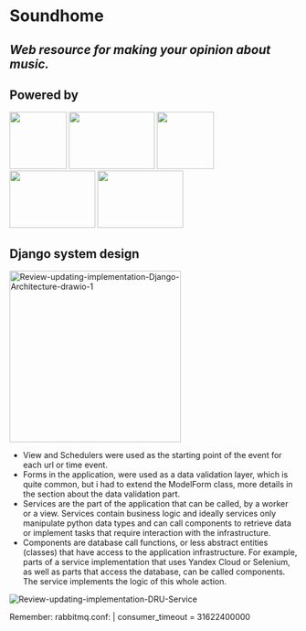 
# Soundhome

## _Web resource for making your opinion about music._

## Powered by
<img src="https://camo.githubusercontent.com/4b95df4d6ca7a01afc25d27159804dc5a7d0df41d8131aaf50c9f84847dfda21/68747470733a2f2f73656c656e69756d2e6465762f696d616765732f73656c656e69756d5f6c6f676f5f7371756172655f677265656e2e706e67" width="100px" height="100px"> <img src="https://businessfm.kz/storage/posts/April2021/0ZpDzGevqAOL8bG0jbFh.png" width="150px" height="100px"> <img src="https://audviklabs.com/wp-content/uploads/2022/01/postgreSQL.png" width="100px" height="100px"> <img src="https://static.djangoproject.com/img/logos/django-logo-negative.1d528e2cb5fb.png" width="150px" height="100px"> <img src="https://img1.daumcdn.net/thumb/R800x0/?scode=mtistory2&fname=https%3A%2F%2Ft1.daumcdn.net%2Fcfile%2Ftistory%2F99494F435EF3172310" width="150px" height="100px">

## Django system design





<img src="https://i.ibb.co/sV8JcWr/Review-updating-implementation-Django-Architecture-drawio-1.png" width="300px" height="300px" alt="Review-updating-implementation-Django-Architecture-drawio-1">

- View and Schedulers were used as the starting point of the event for each url or time event. 
- Forms in the application, were used as a data validation layer, which is quite common, but i had to extend the ModelForm class, more details in the section about the data validation part. 
- Services are the part of the application that can be called, by a worker or a view. Services contain business logic and ideally services only manipulate python data types and can call components to retrieve data or implement tasks that require interaction with the infrastructure. 
- Components are database call functions, or less abstract entities (classes) that have access to the application infrastructure. For example, parts of a service implementation that uses Yandex Cloud or Selenium, as well as parts that access the database, can be called components. The service implements the logic of this whole action.

<img src="https://i.ibb.co/fqgp9HZ/Review-updating-implementation-DRU-Service.jpg" alt="Review-updating-implementation-DRU-Service" border="0">

Remember:
rabbitmq.conf: |
  consumer_timeout = 31622400000
